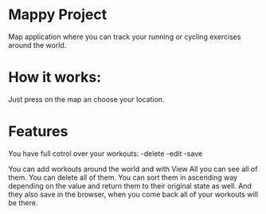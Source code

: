 # Mappy Project

Map application where you can track your running or cycling exercises around the world.

# How it works:

Just press on the map an choose your location.

# Features

You have full cotrol over your workouts:
-delete
-edit
-save

You can add workouts around the world and with View All you can see all of them.
You can delete all of them.
You can sort them in ascending way depending on the value and return them to their original state as well.
And they also save in the browser, when you come back all of your workouts will be there.
